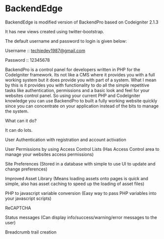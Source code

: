 BackendEdge
===========

BackendEdge is modified version of BackendPro based on Codeigniter 2.1.3

It has new views created using twitter-bootstrap.

The default username and password to login is given below:

Username :: techiedev1987@gmail.com

Password :: 12345678


BackendPro is a control panel for developers written in PHP for the CodeIgniter framework. Its not like a CMS where it provides you with a full working system but it does provide you with part of a system. What I mean by this is it provides you with functionality to do all the simple repetitive tasks like authentication, permissions and a basic look and feel for your websites control panel. So using your current PHP and CodeIgniter knowledge you can use BackendPro to built a fully working website quickly since you can concentrate on your application instead of the bits to manage the system.

What can it do?

It can do lots.


User Authentication with registration and account activation

User Permissions by using Access Control Lists (Has Access Control area to manage your websites access permissions)

Site Preferences (Stored in a database with simple to use UI to update and change preferences)

Improved Asset Library (Means loading assets onto pages is quick and simple,
also has asset caching to speed up the loading of asset files)

PHP to javascript variable conversion (Easy way to pass PHP variables into your javascript scripts)

ReCAPTCHA

Status messages (Can display info/success/warning/error messages to the user)

Breadcrumb trail creation
